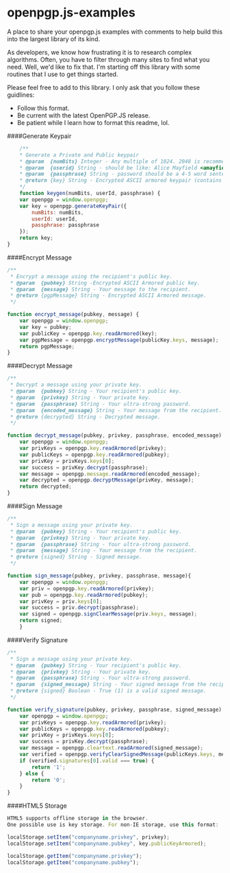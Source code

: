 # openpgp.js-examples
A place to share your openpgp.js examples with comments to help build this into the largest library of its kind.

As developers, we know how frustrating it is to research complex algorithms. Often, you have to filter through many sites to find what you need. Well, we'd like to fix that. I'm starting off this library with some routines that I use to get things started. 

Please feel free to add to this library. I only ask that you follow these guidlines:
- Follow this format.
- Be current with the latest OpenPGP.JS release.
- Be patient while I learn how to format this readme, lol.


####Generate Keypair
```javascript
	/**
	* Generate a Private and Public keypair
	* @param  {numBits} Integer - Any multiple of 1024. 2048 is recommended.
	* @param  {userid} String - should be like: Alice Mayfield <amayfield@quantum.com>
	* @param  {passphrase} String - password should be a 4-5 word sentence (20+ chars)
	* @return {key} String - Encrypted ASCII armored keypair (contains both Private and Public keys)
	*/
	function keygen(numBits, userId, passphrase) {
    var openpgp = window.openpgp;
    var key = openpgp.generateKeyPair({
        numBits: numBits,
        userId: userId,
        passphrase: passphrase
    });
    return key;
}
```



####Encrypt Message
```javascript
/**
 * Encrypt a message using the recipient's public key.
 * @param  {pubkey} String -Encrypted ASCII Armored public key.
 * @param  {message} String - Your message to the recipient.
 * @return {pgpMessage} String - Encrypted ASCII Armored message.
 */

function encrypt_message(pubkey, message) {
    var openpgp = window.openpgp;
    var key = pubkey;
    var publicKey = openpgp.key.readArmored(key);
    var pgpMessage = openpgp.encryptMessage(publicKey.keys, message);
    return pgpMessage;
}
```



####Decrypt Message
```javascript
/**
 * Decrypt a message using your private key.
 * @param  {pubkey} String - Your recipient's public key.
 * @param  {privkey} String - Your private key.
 * @param  {passphrase} String - Your ultra-strong password.
 * @param  {encoded_message} String - Your message from the recipient.
 * @return {decrypted} String - Decrypted message.
 */

function decrypt_message(pubkey, privkey, passphrase, encoded_message) {
    var openpgp = window.openpgp;
    var privKeys = openpgp.key.readArmored(privkey);
    var publicKeys = openpgp.key.readArmored(pubkey);
    var privKey = privKeys.keys[0];
    var success = privKey.decrypt(passphrase);
    var message = openpgp.message.readArmored(encoded_message);
    var decrypted = openpgp.decryptMessage(privKey, message);
    return decrypted;
}
```


####Sign Message
```javascript
/**
 * Sign a message using your private key.
 * @param  {pubkey} String - Your recipient's public key.
 * @param  {privkey} String - Your private key.
 * @param  {passphrase} String - Your ultra-strong password.
 * @param  {message} String - Your message from the recipient.
 * @return {signed} String - Signed message.
 */

function sign_message(pubkey, privkey, passphrase, message){
	var openpgp = window.openpgp;
	var priv = openpgp.key.readArmored(privkey);
	var pub = openpgp.key.readArmored(pubkey);
	var privKey = priv.keys[0];
	var success = priv.decrypt(passphrase);
	var signed = openpgp.signClearMessage(priv.keys, message);
	return signed;  
	}
```


####Verify Signature
```javascript
/**
 * Sign a message using your private key.
 * @param  {pubkey} String - Your recipient's public key.
 * @param  {privkey} String - Your private key.
 * @param  {passphrase} String - Your ultra-strong password.
 * @param  {signed_message} String - Your signed message from the recipient.
 * @return {signed} Boolean - True (1) is a valid signed message.
 */

function verify_signature(pubkey, privkey, passphrase, signed_message) {
    var openpgp = window.openpgp;
    var privKeys = openpgp.key.readArmored(privkey);
    var publicKeys = openpgp.key.readArmored(pubkey);
    var privKey = privKeys.keys[0];
    var success = privKey.decrypt(passphrase);
    var message = openpgp.cleartext.readArmored(signed_message);
    var verified = openpgp.verifyClearSignedMessage(publicKeys.keys, message);
    if (verified.signatures[0].valid === true) {
        return '1';
    } else {
        return '0';
    }
}
```


####HTML5 Storage
```javascript
HTML5 supports offline storage in the browser.
One possible use is key storage. For non-IE storage, use this format:

localStorage.setItem("companyname.privkey", privkey); 
localStorage.setItem("companyname.pubkey", key.publicKeyArmored);

localStorage.getItem("companyname.privkey"); 
localStorage.getItem("companyname.pubkey");
```



